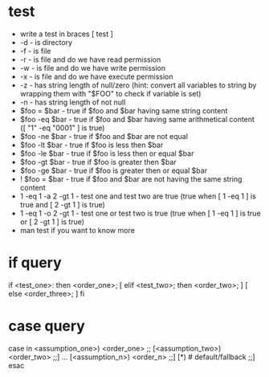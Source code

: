# test

* write a test in braces [ test ]
* -d            -   is directory
* -f            -   is file
* -r            -   is file and do we have read permission
* -w            -   is file and do we have write permission
* -x            -   is file and do we have execute permission
* -z            -   has string length of null/zero (hint: convert all variables to string by wrapping them with "$FOO" to check if variable is set)
* -n            -   has string length of not null
* $foo = $bar   -   true if $foo and $bar having same string content
* $foo -eq $bar -   true if $foo and $bar having same arithmetical content ([ "1" -eq "0001" ] is true)
* $foo -ne $bar -   true if $foo and $bar are not equal
* $foo -lt $bar -   true if $foo is less then $bar
* $foo -le $bar -   true if $foo is less then or equal $bar
* $foo -gt $bar -   true if $foo is greater then $bar
* $foo -ge $bar -   true if $foo is greater then or equal $bar
* ! $foo = $bar -   true if $foo and $bar are not having the same string content
* 1 -eq 1 -a 2 -gt 1    -   test one and test two are true (true when [ 1 -eq 1 ] is true and [ 2 -gt 1 ] is true)
* 1 -eq 1 -o 2 -gt 1    -   test one or test two is true (true when [ 1 -eq 1 ] is true or [ 2 -gt 1 ] is true)
* man test if you want to know more

# if query

if <test_one>: then <order_one>;
[ elif <test_two>; then <order_two>; ]
[ else <order_three>; ]
fi

# case query

case <expression> in
    <assumption_one>) <order_one>
        ;;
    [<assumption_two>) <order_two>
        ;;]
    ...
    [<assumption_n>) <order_n>
        ;;]
    [*) # default/fallback
        ;;]
esac
